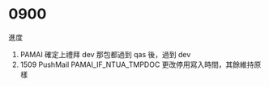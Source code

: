 # 0900

進度

1. PAMAI 確定上禮拜 dev 那包都過到 qas 後，過到 dev
2. 1509 PushMail PAMAI_IF_NTUA_TMPDOC 更改停用寫入時間，其餘維持原樣
